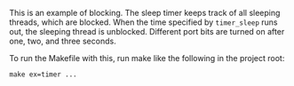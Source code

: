 This is an example of blocking. The sleep timer keeps track of all sleeping
threads, which are blocked. When the time specified by `timer_sleep` runs out,
the sleeping thread is unblocked. Different port bits are turned on after one,
two, and three seconds.

To run the Makefile with this, run make like the following in the project root:

```
make ex=timer ...
```
